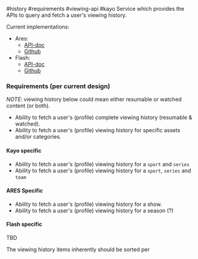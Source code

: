 #history #requirements #viewing-api #kayo
Service which provides the APIs to query and fetch a user's viewing history.

Current implementations:
- Ares:
	- [API-doc](https://ares-viewing-api.content.platform-lb.streamotion-platform-prod.com.au/api-doc/index.html)
	- [Github](https://github.com/fsa-streamotion/streamotion-platform-ares-viewing-api)
- Flash:
	- [API-doc](https://flash-viewing-api.content-flash.platform-lb.streamotion-platform-prod.com.au/api-doc/index.html)
	- [Github](https://github.com/fsa-streamotion/streamotion-platform-flash-viewing-api)


### Requirements (per current design)
_NOTE_: viewing history below could mean either resumable or watched content (or both).
- Ability to fetch a user's (profile) complete viewing history (resumable & watched).
- Ability to fetch a user's (profile) viewing history for specific assets and/or categories.

#### Kayo specific
- Ability to fetch a user's (profile) viewing history for a `sport` and `series`
- Ability to fetch a user's (profile) viewing history for a `sport`, `series` and `team`

#### ARES Specific
- Ability to fetch a user's (profile) viewing history for a show.
- Ability to fetch a user's (profile) viewing history for a season (?)

#### Flash specific
TBD


The viewing history items inherently should be sorted per 
